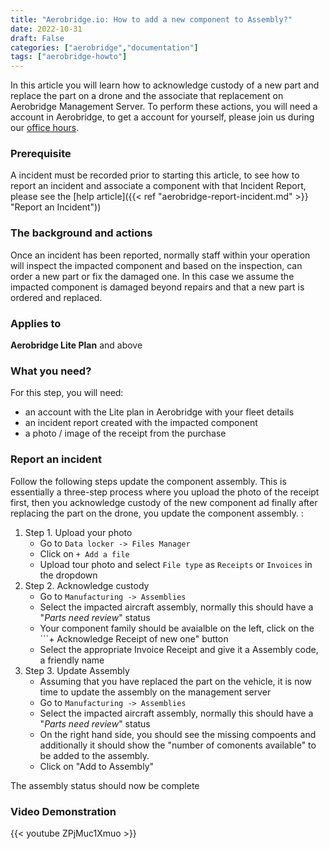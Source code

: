 ```yaml
---
title: "Aerobridge.io: How to add a new component to Assembly?"
date: 2022-10-31
draft: False
categories: ["aerobridge","documentation"]
tags: ["aerobridge-howto"]
---
```


In this article you will learn how to acknowledge custody of a new part and replace the part on a drone and the associate that replacement on Aerobridge Management Server. To perform these actions, you will need a account in Aerobridge, to get a account for yourself, please join us during our [office hours](https://outlook.office365.com/owa/calendar/AerobridgePro@openskies.sh/bookings/).
<!--more-->

### Prerequisite
A incident must be recorded prior to starting this article, to see how to report an incident and associate a component with that Incident Report, please see the [help article]({{< ref "aerobridge-report-incident.md" >}} "Report an Incident"))

### The background and actions
Once an incident has been reported, normally staff within your operation will inspect the impacted component and based on the inspection, can order a new part or fix the damaged one. In this case we assume the impacted component is damaged beyond repairs and that a new part is ordered and replaced. 

### Applies to 
**Aerobridge Lite Plan** and above

### What you need? 
For this step, you will need:

- an account with the Lite plan in Aerobridge with your fleet details
- an incident report created with the impacted component
- a photo / image of the receipt from the purchase

### Report an incident
Follow the following steps update the component assembly. This is essentially a three-step process where you upload the photo of the receipt first, then you acknowledge custody of the new component ad finally after replacing the part on the drone, you update the component assembly. : 

1. Step 1. Upload your photo
    - Go to ```Data locker -> Files Manager```
    - Click on ```+ Add a file```
    - Upload tour photo and select ```File type``` as ```Receipts``` or ```Invoices``` in the dropdown
2. Step 2. Acknowledge custody
    - Go to ```Manufacturing -> Assemblies```
    - Select the impacted aircraft assembly, normally this should have a "*Parts need review*" status
    - Your component family should be avaialble on the left, click on the ```+ Acknowledge Receipt of new one" button 
    - Select the appropriate Invoice Receipt and give it a Assembly code, a friendly name
3. Step 3. Update Assembly
    - Assuming that you have replaced the part on the vehicle, it is now time to update the assembly on the management server
    - Go to ```Manufacturing -> Assemblies```
    - Select the impacted aircraft assembly, normally this should have a "*Parts need review*" status
    - On the right hand side, you should see the missing compoents and additionally it should show the "number of comonents available" to be added to the assembly. 
    - Click on "Add to Assembly"

The assembly status should now be complete

### Video Demonstration
{{< youtube ZPjMuc1Xmuo >}}
